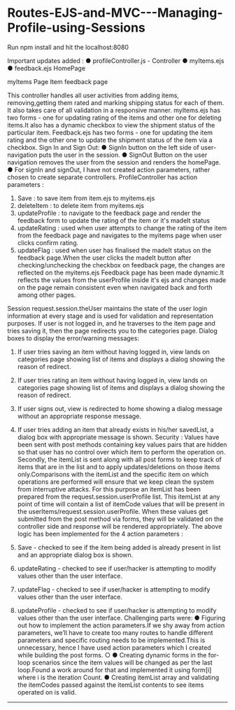 # Routes-EJS-and-MVC---Managing-Profile-using-Sessions

 Run npm install and hit the localhost:8080
 
Important updates added   :
● profileController.js - Controller
● myItems.ejs
● feedback.ejs
HomePage
 
 myItems Page
 Item feedback page
 
 This controller handles all user activities from adding items, removing,getting them rated and marking shipping status for each of them.
It also takes care of all validation in a responsive manner.
myItems.ejs has two forms​ - one for updating rating of the items and other one for deleting items.It also has a dynamic checkbox to view the shipment status of the particular item.
Feedback.ejs has two forms ​- one for updating the item rating and the other one to update the shipment status of the item via a checkbox.
Sign In and Sign Out:
● SignIn button on the left side of user-navigation puts the user in the session.
● SignOut Button on the user navigation removes the user from the session and renders
the homePage.
● For signIn and signOut, I have not created action parameters, rather chosen to create
separate controllers.
ProfileController has action parameters :
1. Save​ : to save item from item.ejs to myitems.ejs
2. deleteItem​ : to delete item from myitems.ejs
3. updateProfile​ : to navigate to the feedback page and render the feedback form to
update the rating of the item or it's madeIt status
4. updateRating​ : used when user attempts to change the rating of the item from the
feedback page and navigates to the myitems page when user clicks confirm rating.
5. updateFlag​ : used when user has finalised the madeIt status on the feedback
page.When the user clicks the madeIt button after checking/unchecking the checkbox on feedback page, the changes are reflected on the myitems.ejs
Feedback page has been made dynamic.It reflects the values from the userProfile inside it's ejs and changes made on the page remain consistent even when navigated back and forth among other pages.

 Session
request.session.theUser maintains the state of the user login information at every stage and is used for validation and representation purposes.
If user is not logged in, and he traverses to the item page and tries saving it, then the page redirects you to the categories page.
Dialog boxes to display the error/warning messages:
1. If user tries saving an item without having logged in, view lands on categories page showing list of items and displays a dialog showing the reason of redirect.
2. If user tries rating an item without having logged in, view lands on categories page showing list of items and displays a dialog showing the reason of redirect.
3. If user signs out, view is redirected to home showing a dialog message without an appropriate response message.
4. If user tries adding an item that already exists in his/her savedList, a dialog box with appropriate message is shown.
Security :
Values have been sent with post methods containing key values pairs that are ​hidden​ so that user has no control over which item to perform the operation on.
Secondly, the itemList is sent along with all post forms to keep track of items that are in the list and to apply updates/deletions on those items only.Comparisons with the itemList and the specific item on which operations are performed will ensure that we keep clean the system from interruptive attacks.
For this purpose an itemList has been prepared from the request.session.userProfile list.
This itemList at any point of time will contain a list of itemCode values that will be present in the userItems/request.session.userProfile.
When these values get submitted from the post method via forms, they will be validated on the controller side and response will be rendered appropriately.
The above logic has been implemented for the 4 action parameters :
1. Save​ - checked to see if the item being added is already present in list and an appropriate dialog box is shown.
2. updateRating​ - checked to see if user/hacker is attempting to modify values other than the user interface.
3. updateFlag ​- checked to see if user/hacker is attempting to modify values other than the user interface.

 4. updateProfile​ - checked to see if user/hacker is attempting to modify values other than the user interface.
Challenging parts were:
● Figuring out how to implement the action parameters.If we shy away from action parameters, we’ll have to create too many routes to handle different parameters and specific routing needs to be implemented.This is unnecessary, hence I have used action parameters which I created while building the post forms.
○
● Creating dynamic forms in the for-loop scenarios since the item values will be changed
as per the last loop.Found a work around for that and implemented it using form[i] where
i is the iteration Count.
● Creating itemList array and validating the itemCodes passed against the itemList
contents to see items operated on is valid.
------------------------------------------------------------------------------------------------------------------------------- ------------------------------------------------------------------------------------------------------------------------------- --
